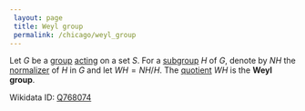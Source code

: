 ```yaml
---
 layout: page
 title: Weyl group
 permalink: /chicago/weyl_group
---
```

Let $G$ be a [group](https://mathgloss.github.io/MathGloss/chicago/group) [acting](https://mathgloss.github.io/MathGloss/chicago/group_action) on a set $S$. For a [subgroup](https://mathgloss.github.io/MathGloss/chicago/subgroup) $H$ of $G$, denote by $NH$ the [normalizer](https://mathgloss.github.io/MathGloss/chicago/normalizer_of_a_group) of $H$ in $G$ and let $WH = NH/H$. The [quotient](https://mathgloss.github.io/MathGloss/chicago/quotient_by_normal_subgroup) $WH$ is the  **Weyl group**.

Wikidata ID: [Q768074](https://www.wikidata.org/wiki/Q768074)